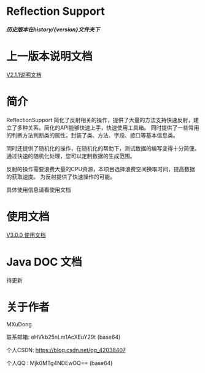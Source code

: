 # Reflection Support

##### 历史版本在history/{version}文件夹下

# 上一版本说明文档
[V2.1.1说明文档](/history-code/2.1.1/README.md)

# 简介
ReflectionSupport 简化了反射相关的操作，提供了大量的方法支持快速反射，建立了多种关系。简化的API能够快速上手，快速使用工具箱。
同时提供了一些常用的判断方法判断类的属性。封装了类、方法、字段、接口等基本信息类。

同时还提供了随机化的操作，在随机化的帮助下，测试数据的编写变得十分简便。
通过快速的随机化处理，您可以定制数据的生成范围。

反射的操作需要浪费大量的CPU资源，本项目选择浪费空间换取时间，提高数据的获取速度。
为反射提供了快速操作的可能。

具体使用信息请看使用文档


# 使用文档
[V3.0.0 使用文档](mds/Instructions.md)

# Java DOC 文档
待更新

# 关于作者
MXuDong

联系邮箱: eHVkb25nLm1AcXEuY29t (base64)

个人CSDN: https://blog.csdn.net/qq_42038407

个人QQ : Mjk0MTg4NDEwOQ== (base64)